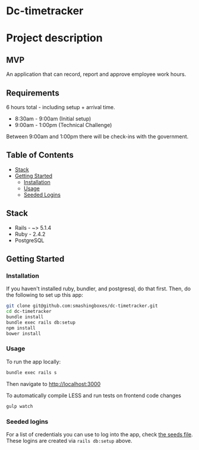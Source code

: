 # Dc-timetracker

# Project description

## MVP

An application that can record, report and approve employee work hours.

## Requirements

6 hours total - including setup + arrival time.

- 8:30am - 9:00am (Initial setup)
- 9:00am - 1:00pm (Technical Challenge)

Between 9:00am and 1:00pm there will be check-ins with the government.

## Table of Contents

- [Stack](#stack)
- [Getting Started](#getting-started)
  - [Installation](#installation)
  - [Usage](#usage)
  - [Seeded Logins](#seeded-logins)

## Stack

- Rails - ~> 5.1.4
- Ruby - 2.4.2
- PostgreSQL

## Getting Started

### Installation

If you haven't installed ruby, bundler, and postgresql, do that first. Then, do the following to
set up this app:

```sh
git clone git@github.com:smashingboxes/dc-timetracker.git
cd dc-timetracker
bundle install
bundle exec rails db:setup
npm install
bower install
```

### Usage

To run the app locally:

```sh
bundle exec rails s
```
Then navigate to [http://localhost:3000](http://localhost:3000)

To automatically compile LESS and run tests on frontend code changes
```sh
gulp watch
```

### Seeded logins

For a list of credentials you can use to log into the app, check [the seeds file](db/seeds.rb).
These logins are created via `rails db:setup` above.
